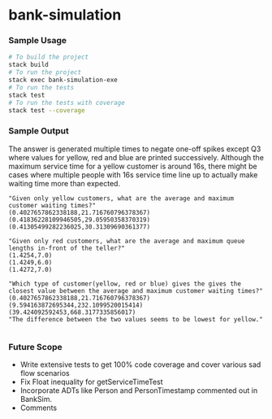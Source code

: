 # bank-simulation

### Sample Usage

```bash
# To build the project
stack build
# To run the project
stack exec bank-simulation-exe
# To run the tests
stack test
# To run the tests with coverage
stack test --coverage
```

### Sample Output

The answer is generated multiple times to negate one-off spikes except Q3 where values for yellow, red and blue are printed successively. Although the maximum service time for a yellow customer is around 16s, there might be cases where multiple people with 16s service time line up to actually make waiting time more than expected.

```
"Given only yellow customers, what are the average and maximum customer waiting times?"
(0.4027657862338188,21.716760796378367)
(0.41836228109946505,29.05950358370319)
(0.41305499282236025,30.31309690361377)

"Given only red customers, what are the average and maximum queue lengths in-front of the teller?"
(1.4254,7.0)
(1.4249,6.0)
(1.4272,7.0)

"Which type of customer(yellow, red or blue) gives the gives the closest value between the average and maximum customer waiting times?"
(0.4027657862338188,21.716760796378367)
(9.594163872695344,232.1099520015414)
(39.424092592453,668.3177335856017)
"The difference between the two values seems to be lowest for yellow."


```

### Future Scope

- Write extensive tests to get 100% code coverage and cover various sad flow scenarios
- Fix Float inequality for getServiceTimeTest
- Incorporate ADTs like Person and PersonTimestamp commented out in BankSim.
- Comments
